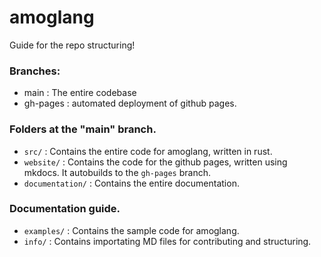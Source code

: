 # amoglang

Guide for the repo structuring!

### Branches:

- main : The entire codebase
- gh-pages : automated deployment of github pages.

### Folders at the "main" branch.

- `src/` : Contains the entire code for amoglang, written in rust.
- `website/` : Contains the code for the github pages, written using mkdocs. It autobuilds to the `gh-pages` branch.
- `documentation/` : Contains the entire documentation.

### Documentation guide.

- `examples/` : Contains the sample code for amoglang.
- `info/` : Contains importating MD files for contributing and structuring.
